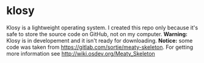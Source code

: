 # klosy
Klosy is a lightweight operating system. I created this repo only because it's safe to store the source code on GitHub, not on my computer.
**Warning:** Klosy is in developement and it isn't ready for downloading.
**Notice:** some code was taken from https://gitlab.com/sortie/meaty-skeleton. For getting more information see http://wiki.osdev.org/Meaty_Skeleton
